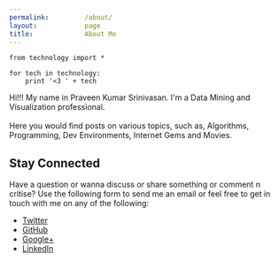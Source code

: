 ```yaml
---
permalink:         /about/
layout:            page
title:             About Me
---
```


```
from technology import *

for tech in technology:
    print '<3 ' + tech

```

<p class="message">
Hi!!! My name in Praveen Kumar Srinivasan. I'm a Data Mining and Visualization professional.
<br/> <br/>
Here you would find posts on various topics, such as, Algorithms, Programming, Dev Environments, Internet Gems and Movies.
</p>

## Stay Connected

Have a question or wanna discuss or share something or comment n critise?
Use the following form to send me an email or feel free to get in touch with me on any of the following:

* [Twitter](https://twitter.com/praveen_sxi)
* [GitHub](https://github.com/praveenkumarsrinivasan)
* [Google+](https://www.google.com/+PraveenKumarSrinivasan404/)
* [LinkedIn](https://www.linkedin.com/in/praveenkumarsrinivasan/)

<script type="text/javascript" src="http://form.jotform.me/jsform/41961925981466"></script>

<script>
  (function(i,s,o,g,r,a,m){i['GoogleAnalyticsObject']=r;i[r]=i[r]||function(){
  (i[r].q=i[r].q||[]).push(arguments)},i[r].l=1*new Date();a=s.createElement(o),
  m=s.getElementsByTagName(o)[0];a.async=1;a.src=g;m.parentNode.insertBefore(a,m)
  })(window,document,'script','//www.google-analytics.com/analytics.js','ga');

  ga('create', 'UA-52928744-2', 'auto');
  ga('send', 'pageview');

</script>


